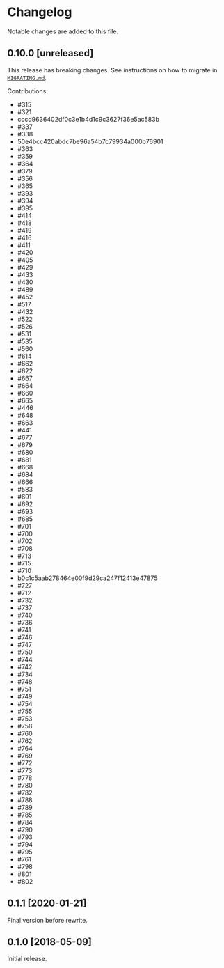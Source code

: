 # Changelog

Notable changes are added to this file.

## 0.10.0 [unreleased]

This release has breaking changes. See instructions on how to migrate in [`MIGRATING.md`](./MIGRATING.md).

Contributions:

* #315
* #321
* cccd9636402df0c3e1b4d1c9c3627f36e5ac583b
* #337
* #338
* 50e4bcc420abdc7be96a54b7c79934a000b76901
* #363
* #359
* #364
* #379
* #356
* #365
* #393
* #394
* #395
* #414
* #418
* #419
* #416
* #411
* #420
* #405
* #429
* #433
* #430
* #489
* #452
* #517
* #432
* #522
* #526
* #531
* #535
* #560
* #614
* #662
* #622
* #667
* #664
* #660
* #665
* #446
* #648
* #663
* #441
* #677
* #679
* #680
* #681
* #668
* #684
* #666
* #583
* #691
* #692
* #693
* #685
* #701
* #700
* #702
* #708
* #713
* #715
* #710
* b0c1c5aab278464e00f9d29ca247f12413e47875
* #727
* #712
* #732
* #737
* #740
* #736
* #741
* #746
* #747
* #750
* #744
* #742
* #734
* #748
* #751
* #749
* #754
* #755
* #753
* #758
* #760
* #762
* #764
* #769
* #772
* #773
* #778
* #780
* #782
* #788
* #789
* #785
* #784
* #790
* #793
* #794
* #795
* #761
* #798
* #801
* #802

## 0.1.1 [2020-01-21]

Final version before rewrite.

## 0.1.0 [2018-05-09]

Initial release.
